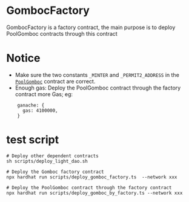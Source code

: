 
# GombocFactory
 GombocFactory is a factory contract, the main purpose is to deploy PoolGomboc contracts through this contract


# Notice

* Make sure the two constants `_MINTER` and `_PERMIT2_ADDRESS` in the [`PoolGomboc`](../contracts/gombocs/GombocFactory.sol) contract are 
  correct.
* Enough gas: Deploy the PoolGomboc contract through the factory contract more Gas;
eg:
```
    ganache: {
      gas: 4100000,
    }
```




# test script
```
# Deploy other dependent contracts
sh scripts/deploy_light_dao.sh

# Deploy the Gomboc factory contract
npx hardhat run scripts/deploy_gomboc_factory.ts  --network xxx
 
# Deploy the PoolGomboc contract through the factory contract
npx hardhat run scripts/deploy_gomboc_by_factory.ts --network xxx
```
